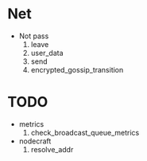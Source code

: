 
# Net

- Not pass
  1. leave
  2. user_data
  3. send
  4. encrypted_gossip_transition

# TODO

- metrics
  1. check_broadcast_queue_metrics
- nodecraft
  1. resolve_addr

